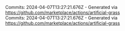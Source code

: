 Commits: 2024-04-07T13:27:21.676Z - Generated via https://github.com/marketplace/actions/artificial-grass
<br>
Commits: 2024-04-07T13:27:21.676Z - Generated via https://github.com/marketplace/actions/artificial-grass
<br>
